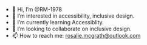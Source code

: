 - 👋 Hi, I’m @RM-1978
- 👀 I’m interested in accessibility, inclusive design. 
- 🌱 I’m currently learning Accessiblity.
- 💞️ I’m looking to collaborate on inclusive design. 
- 📫 How to reach me: rosalie.mcgrath@outlook.com

<!---
RM-1978/RM-1978 is a ✨ special ✨ repository because its `README.md` (this file) appears on your GitHub profile.
You can click the Preview link to take a look at your changes.
--->
